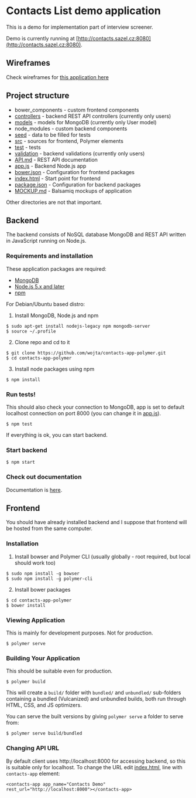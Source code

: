 # Contacts List demo application

This is a demo for implementation part of interview screener.

Demo is currently running at [http://contacts.sazel.cz:8080](http://contacts.sazel.cz:8080).


## Wireframes 

Check wireframes for [this application here](MOCKUP.md)

## Project structure

* bower_components - custom frontend components
* [controllers](controllers) - backend REST API controllers (currently only users)
* [models](models) - models for MongoDB (currently only User model)
* node_modules - custom backend components
* [seed](seed) - data to be filled for tests
* [src](src) - sources for frontend, Polymer elements
* [test](test) - tests
* [validation](validation) - backend validations (currently only users)
* [API.md](API.md) - REST API documentation
* [app.js](app.js) - Backend Node.js app
* [bower.json](bower.json) - Configuration for frontend packages
* [index.html](index.html) - Start point for frontend 
* [package.json](package.json) - Configuration for backend packages
* [MOCKUP.md](MOCKUP.md) - Balsamiq mockups of application

Other directories are not that important.

## Backend

The backend consists of NoSQL database MongoDB and REST API written in JavaScript running on Node.js. 

### Requirements and installation

These application packages are required:
   
* [MongoDB](https://www.mongodb.com/) 
* [Node.js 5.x and later](https://nodejs.org/en/)
* [npm](https://www.npmjs.com/)

For Debian/Ubuntu based distro:

1. Install MongoDB, Node.js and npm
```
$ sudo apt-get install nodejs-legacy npm mongodb-server
$ source ~/.profile
```

2. Clone repo and cd to it
```
$ git clone https://github.com/wojta/contacts-app-polymer.git
$ cd contacts-app-polymer
```

3. Install node packages using npm
```
$ npm install
```

### Run tests!

This should also check your connection to MongoDB, app is set to default localhost connection on port 8000 (you can change it in [app.js](app.js)). 

```
$ npm test
```

If everything is ok, you can start backend.

### Start backend

```
$ npm start
```

### Check out documentation

Documentation is [here](API.md).

## Frontend

You should have already installed backend and I suppose that frontend will be hosted from the same computer.

### Installation

1. Install bowser and Polymer CLI (usually globally - root required, but local should work too)

```
$ sudo npm install -g bowser
$ sudo npm install -g polymer-cli
```

2. Install bower packages
```
$ cd contacts-app-polymer
$ bower install
```

### Viewing Application

This is mainly for development purposes. Not for production.

```
$ polymer serve
```

### Building Your Application

This should be suitable even for production.

```
$ polymer build
```

This will create a `build/` folder with `bundled/` and `unbundled/` sub-folders
containing a bundled (Vulcanized) and unbundled builds, both run through HTML,
CSS, and JS optimizers.

You can serve the built versions by giving `polymer serve` a folder to serve
from:

```
$ polymer serve build/bundled
```

### Changing API URL

By default client uses http://localhost:8000 for accessing backend, so this is suitable only for localhost. To change the URL edit [index.html](index.html), line with `contacts-app` element:

`<contacts-app app_name="Contacts Demo" rest_url="http://localhost:8000"></contacts-app>`

